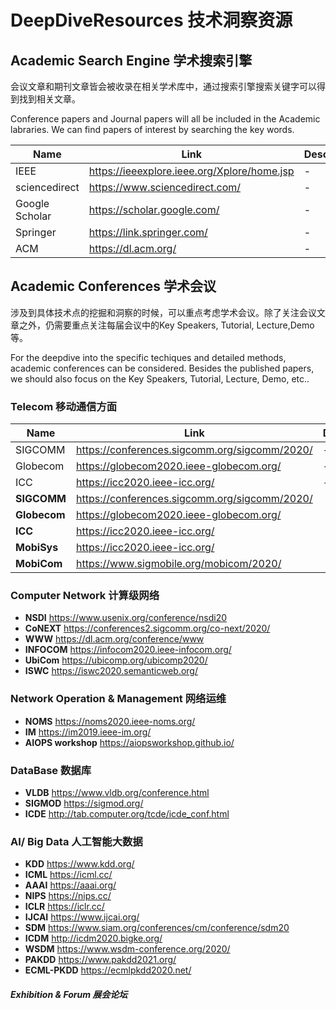 # DeepDiveResources 技术洞察资源

## Academic Search Engine 学术搜索引擎
会议文章和期刊文章皆会被收录在相关学术库中，通过搜索引擎搜索关键字可以得到找到相关文章。

Conference papers and Journal papers will all be included in the Academic labraries. We can find papers of interest by searching the key words.

Name   | Link  | Descriptions
 ---- | ----- | ------  
 IEEE  | https://ieeexplore.ieee.org/Xplore/home.jsp | -
sciencedirect  | https://www.sciencedirect.com/ | -
Google Scholar  | https://scholar.google.com/ | -
Springer |https://link.springer.com/ | - 
ACM |https://dl.acm.org/ |-


## Academic Conferences 学术会议
涉及到具体技术点的挖掘和洞察的时候，可以重点考虑学术会议。除了关注会议文章之外，仍需要重点关注每届会议中的Key Speakers, Tutorial, Lecture,Demo等。

For the deepdive into the specific techiques and detailed methods, academic conferences can be considered. Besides the published papers, we should also focus on the Key Speakers, Tutorial, Lecture, Demo, etc..

### Telecom  移动通信方面

Name   | Link  | Descriptions
 ---- | ----- | ------  
 SIGCOMM  | https://conferences.sigcomm.org/sigcomm/2020/ | -
 Globecom  | https://globecom2020.ieee-globecom.org/ | -
 ICC  | https://icc2020.ieee-icc.org/ | -
**SIGCOMM**  | https://conferences.sigcomm.org/sigcomm/2020/ | 
**Globecom** |  https://globecom2020.ieee-globecom.org/ | 
**ICC** | https://icc2020.ieee-icc.org/ | 
**MobiSys**  | https://icc2020.ieee-icc.org/ | 
**MobiCom** |  https://www.sigmobile.org/mobicom/2020/ | 

### Computer Network  计算级网络
* **NSDI** https://www.usenix.org/conference/nsdi20
* **CoNEXT** https://conferences2.sigcomm.org/co-next/2020/
* **WWW** https://dl.acm.org/conference/www
* **INFOCOM** https://infocom2020.ieee-infocom.org/
* **UbiCom** https://ubicomp.org/ubicomp2020/
* **ISWC** https://iswc2020.semanticweb.org/

### Network Operation & Management  网络运维
* **NOMS** https://noms2020.ieee-noms.org/
* **IM** https://im2019.ieee-im.org/
* **AIOPS workshop** https://aiopsworkshop.github.io/
### DataBase  数据库
* **VLDB** https://www.vldb.org/conference.html
* **SIGMOD** https://sigmod.org/
* **ICDE** http://tab.computer.org/tcde/icde_conf.html

### AI/ Big Data  人工智能大数据
* **KDD** https://www.kdd.org/
* **ICML** https://icml.cc/
* **AAAI** https://aaai.org/
* **NIPS** https://nips.cc/
* **ICLR** https://iclr.cc/
* **IJCAI** https://www.ijcai.org/
* **SDM** https://www.siam.org/conferences/cm/conference/sdm20
* **ICDM** http://icdm2020.bigke.org/
* **WSDM** https://www.wsdm-conference.org/2020/
* **PAKDD** https://www.pakdd2021.org/
* **ECML-PKDD** https://ecmlpkdd2020.net/


##### Exhibition & Forum 展会论坛




